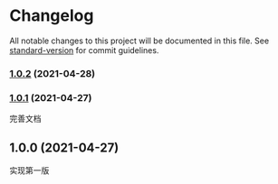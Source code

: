 # Changelog

All notable changes to this project will be documented in this file. See [standard-version](https://github.com/conventional-changelog/standard-version) for commit guidelines.

### [1.0.2](https://github.com/kaokei/iframeManager/compare/v1.0.1...v1.0.2) (2021-04-28)

### [1.0.1](https://github.com/kaokei/iframeManager/compare/v1.0.0...v1.0.1) (2021-04-27)
完善文档

## 1.0.0 (2021-04-27)
实现第一版
